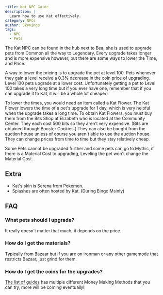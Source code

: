 ```yaml {metadata}
title: Kat NPC Guide
description: |
  Learn how to use Kat effectively.
category: NPCs
author: SkyKings
tags:
  - NPC
  - Pets
```

The Kat NPC can be found in the hub next to Bea, she is used to upgrade pets from Common all the way to Legendary, Every
upgrade takes longer and is more expensive however, but there are some ways to lower the Time, and Price.

A way to lower the pricing is to upgrade the pet at level 100. Pets whenever they gain a level receive a 0.3% decrease
in the coin price of upgrading. Level 100 pets upgrade at a lower cost. Unfortunately getting a pet to Level 100 takes a
very long time but if you ever have one, remember that if you can upgrade it to Kat, it will be a whole lot cheaper!

To lower the times, you would need an item called a Kat Flower. The Kat Flower lowers the time of a pet's upgrade for 1
day, which is very helpful when the upgrade takes a long time. To obtain Kat Flowers, you must buy them from the Bits
Shop at Elizabeth who is located at the Community Center. They each cost 500 bits so they aren't very expensive. (Bits
are obtained through Booster Cookies.) They can also be bought from the auction house unless of course you aren't able
to use the auction house. They can change prices from time to time but they stay relatively cheap.

Some Pets cannot be upgraded further and some pets can go to Mythic, if there is a Material Cost to upgrading, Leveling
the pet won't change the Material Cost.

## Extra
- Kat's skin is Serena from Pokemon.  
- Splashes are often hosted by Kat. (During Bingo Mainly)

## FAQ  
### What pets should I upgrade?  
It really doesn't matter that much, it depends on the price.

### How do I get the materials?  
Typically from Bazaar but if you are on ironman or any other gamemode that restricts Bazaar, just grind for them.

### How do I get the coins for the upgrades?  
[The list of guides](skykings.net/guides) has multiple different Money Making Methods that you can try, more will be
coming eventually!
